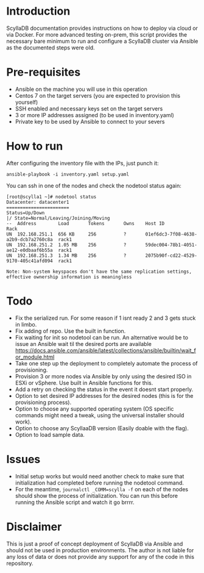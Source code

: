 # Introduction

ScyllaDB documentation provides instructions on how to deploy via cloud or via Docker. For more advanced testing on-prem, this script provides the necessary bare minimum to run and configure a ScyllaDB cluster via Ansible as the documented steps were old.

# Pre-requisites

- Ansible on the machine you will use in this operation
- Centos 7 on the target servers (you are expected to provision this yourself) 
- SSH enabled and necessary keys set on the target servers
- 3 or more IP addresses assigned (to be used in inventory.yaml)
- Private key to be used by Ansible to connect to your severs

# How to run
After configuring the inventory file with the IPs, just punch it:

```
ansible-playbook -i inventory.yaml setup.yaml
```

You can ssh in one of the nodes and check the nodetool status again: 

```
[root@scylla1 ~]# nodetool status
Datacenter: datacenter1
=======================
Status=Up/Down
|/ State=Normal/Leaving/Joining/Moving
--  Address        Load       Tokens       Owns    Host ID                               Rack
UN  192.168.251.1  656 KB     256          ?       01ef6dc3-7f08-4638-a2b9-dcb7a2760c8a  rack1
UN  192.168.251.2  1.05 MB    256          ?       59dec004-78b1-4051-ae12-e0dbaaf6b55a  rack1
UN  192.168.251.3  1.34 MB    256          ?       2075b90f-cd22-4529-9170-405c41afd094  rack1

Note: Non-system keyspaces don't have the same replication settings, effective ownership information is meaningless
```

# Todo
- Fix the serialized run. For some reason if 1 isnt ready 2 and 3 gets stuck in limbo.
- Fix adding of repo. Use the built in function.
- Fix waiting for init so nodetool can be run. An alternative would be to issue an Ansible wait til the desired ports are available https://docs.ansible.com/ansible/latest/collections/ansible/builtin/wait_for_module.html 
- Take one step up the deployment to completely automate the process of provisioning.
- Provision 3 or more nodes via Ansible by only using the desired ISO in ESXi or vSphere. Use built in Ansible functions for this.
- Add a retry on checking the status in the event it doesnt start properly.
- Option to set desired IP addresses for the desired nodes (this is for the provisioning process).
- Option to choose any supported operating system (OS specific commands might need a tweak, using the universal installer should work).
- Option to choose any ScyllaaDB version (Easily doable with the flag).
- Option to load sample data.

# Issues
- Initial setup works but would need another check to make sure that initialization had completed before running the nodetool command. 
- For the meantime, `journalctl _COMM=scylla -f` on each of the nodes should show the process of initialization. You can run this before running the Ansible script and watch it go brrrr.

# Disclaimer

This is just a proof of concept deployment of ScyllaDB via Ansible and should not be used in production environments. The author is not liable for any loss of data or does not provide any support for any of the code in this repository.